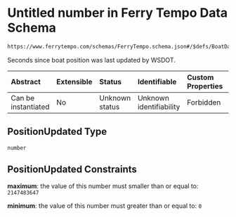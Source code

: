 # Untitled number in Ferry Tempo Data Schema

```txt
https://www.ferrytempo.com/schemas/FerryTempo.schema.json#/$defs/BoatData/properties/PositionUpdated
```

Seconds since boat position was last updated by WSDOT.

| Abstract            | Extensible | Status         | Identifiable            | Custom Properties | Additional Properties | Access Restrictions | Defined In                                                                           |
| :------------------ | :--------- | :------------- | :---------------------- | :---------------- | :-------------------- | :------------------ | :----------------------------------------------------------------------------------- |
| Can be instantiated | No         | Unknown status | Unknown identifiability | Forbidden         | Allowed               | none                | [FerryTempo.schema.json\*](../schemas/FerryTempo.schema.json "open original schema") |

## PositionUpdated Type

`number`

## PositionUpdated Constraints

**maximum**: the value of this number must smaller than or equal to: `2147483647`

**minimum**: the value of this number must greater than or equal to: `0`
